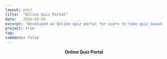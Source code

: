 ```yaml
---
layout: post
title:  "Online Quiz Portal"
date:   2020-04-06
excerpt: "Developed an Online quiz portal for users to take quiz based on English/Math, to enhance their knowledge and skills. Built using PHP for front-end with a MySQL connection for the DB"
project: true
tag:
comments: false
---
```



    
<center><b>Online Quiz Portal</b></center>
